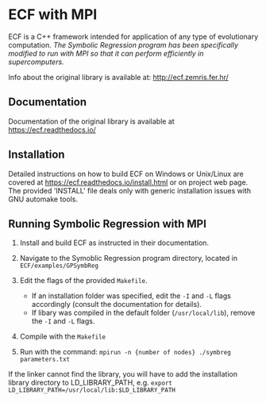 # ECF with MPI

ECF is a C++ framework intended for application of any type of evolutionary computation. *The Symbolic Regression program has been specifically modified to run with MPI so that it can perform efficiently in supercomputers.*

Info about the original library is available at: http://ecf.zemris.fer.hr/

## Documentation

Documentation of the original library is available at https://ecf.readthedocs.io/

## Installation

Detailed instructions on how to build ECF on Windows or Unix/Linux are covered at https://ecf.readthedocs.io/install.html or on project web page. The provided 'INSTALL' file deals only with generic installation issues with  GNU automake tools.

## Running Symbolic Regression with MPI

1. Install and build ECF as instructed in their documentation.
2. Navigate to the Symoblic Regression program directory, located in ```ECF/examples/GPSymbReg```
3. Edit the flags of the provided ```Makefile```.

   - If an installation folder was specified, edit the ```-I``` and ```-L``` flags accordingly (consult the documentation for details).
   - If libary was compiled in the default folder (```/usr/local/lib```), remove the ```-I``` and ```-L``` flags.
5. Compile with the ```Makefile```
6. Run with the command: ```mpirun -n {number of nodes} ./symbreg parameters.txt```

If the linker cannot find the library, you will have to add the installation library directory to LD_LIBRARY_PATH, e.g. ```export LD_LIBRARY_PATH=/usr/local/lib:$LD_LIBRARY_PATH```
